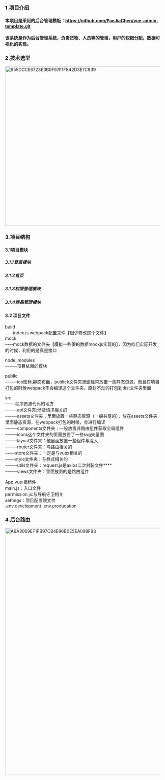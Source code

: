 ### 1.项目介绍
#### 本项目是采用的后台管理模板：https://github.com/PanJiaChen/vue-admin-template.git
#### 该系统是作为后台管理系统，负责货物、人员等的管理，用户的权限分配，数据可视化的实现。
### 2.技术选型
<img width="518" alt="655DCCE6723E3B0F97F1F842D3E7C839" src="https://user-images.githubusercontent.com/119716216/220264252-83ef5d93-05b4-4997-8235-6ae1a6cd831a.png">

### 3.项目结构
#### 3.1项目模块
##### 3.1.1登录模块
##### 3.1.2首页
##### 3.1.3权限管理模块
##### 3.1.4商品管理模块
#### 3.2 项目文件
build</br>
     ----index.js webpack配置文件【很少修改这个文件】</br>
mock</br>
    ----mock数据的文件夹【模拟一些假的数据mockjs实现的】，因为咱们实际开发的时候，利用的是真是接口</br>

node_modules</br>
     ------项目依赖的模块</br>

public</br>
     ------ico图标,静态页面，publick文件夹里面经常放置一些静态资源，而且在项目打包的时候webpack不会编译这个文件夹，原封不动的打包到dist文件夹里面</br>

src</br>
    -----程序员源代码的地方</br>
    ------api文件夹:涉及请求相关的</br>
    ------assets文件夹：里面放置一些静态资源（一般共享的），放在aseets文件夹里面静态资源，在webpack打包的时候，会进行编译</br>
    ------components文件夹：一般放置非路由组件获取全局组件</br>
    ------icons这个文件夹的里面放置了一些svg矢量图</br>
    ------layout文件夹：他里面放置一些组件与混入</br>
    ------router文件夹：与路由相关的</br>
    -----store文件夹：一定是与vuex相关的</br>
    -----style文件夹：与样式相关的</br>
    ------utils文件夹：request.js是axios二次封装文件****</br>
    ------views文件夹：里面放置的是路由组件</br>

App.vue:根组件</br>
main.js：入口文件</br>
permission.js:与导航守卫相关</br>
settings：项目配置项文件</br>
.env.development
.env.producation
### 4.后台路由
<img width="802" alt="A6A3009EF1FB97CB4E96B0E5EA098F93" src="https://user-images.githubusercontent.com/119716216/220268282-7bfe3c38-9cb6-4872-9565-2939190f1c5c.png">

